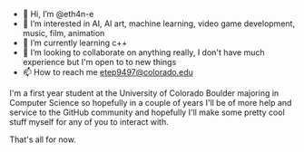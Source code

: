 - 👋 Hi, I’m @eth4n-e
- 👀 I’m interested in AI, AI art, machine learning, video game development, music, film, animation
- 🌱 I’m currently learning c++
- 💞️ I’m looking to collaborate on anything really, I don't have much experience but I'm open to to new things
- 📫 How to reach me etep9497@colorado.edu

I'm a first year student at the University of Colorado Boulder majoring in Computer Science so hopefully in a couple of years I'll be of more help and service to the GitHub community
and hopefully I'll make some pretty cool stuff myself for any of you to interact with.

That's all for now.

<!---
eth4n-e/eth4n-e is a ✨ special ✨ repository because its `README.md` (this file) appears on your GitHub profile.
You can click the Preview link to take a look at your changes.
--->
